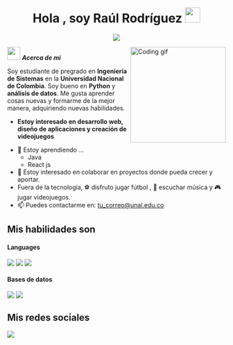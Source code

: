 <h1 align="center"><b>Hola , soy Raúl Rodríguez </b><img src="https://media.giphy.com/media/hvRJCLFzcasrR4ia7z/giphy.gif" width="35"></h1>

<p align="center">
 <a href="https://github.com/DenverCoder1/readme-typing-svg">
  <img src="https://readme-typing-svg.herokuapp.com?font=Time+New+Roman&color=cyan&size=25&center=true&vCenter=true&width=600&height=100&lines=Estudiante+Universitario;Ingenieria+de+Sistemas;Me+gusta+aprender;Disfruto+mis+hobbies+🎮🎵⚽">
</a>
</p>

<img align="right" alt="Coding gif" width="220px" src="https://user-images.githubusercontent.com/74038190/212749447-bfb7e725-6987-49d9-ae85-2015e3e7cc41.gif" />



<img src="https://media.giphy.com/media/ObNTw8Uzwy6KQ/giphy.gif" width="30px">&nbsp;***Acerca de mi***

Soy estudiante de pregrado en **Ingeniería de Sistemas** en la **Universidad Nacional de Colombia**. Soy bueno en **Python** y **análisis de datos**. Me gusta aprender cosas nuevas y formarme de la mejor manera, adquiriendo nuevas habilidades.      
* **Estoy interesado en desarrollo web, diseño de aplicaciones y creación de videojuegos**
- 🌱 Estoy aprendiendo ...
  - Java
  - React js
- 👯 Estoy interesado en colaborar en proyectos donde pueda crecer y aportar.   
- Fuera de la tecnología, ⚽ disfruto jugar fútbol , 🎵 escuchar música y 🎮 jugar videojuegos.  
- 📫 Puedes contactarme en: <a href="rrodriguezhe@unal.edu.co">tu_correo@unal.edu.co</a>

## Mis habilidades son

<h4> Languages </h4>
<span> 
  <img src="https://img.shields.io/badge/javascript-%23323330.svg?style=for-the-badge&logo=javascript&logoColor=%23F7DF1E">
  <img src="https://img.shields.io/badge/html5-%23E34F26.svg?style=for-the-badge&logo=html5&logoColor=white">
  <img src="https://img.shields.io/badge/python-3670A0?style=for-the-badge&logo=python&logoColor=ffdd54">
 
</span>



<h4> Bases de datos </h4>
<span>
  <img src="https://img.shields.io/badge/Microsoft%20SQL%20Server-CC2927?style=for-the-badge&logo=microsoft%20sql%20server&logoColor=white">
  <img src="https://img.shields.io/badge/mysql-4479A1.svg?style=for-the-badge&logo=mysql&logoColor=white">
</span>

## Mis redes sociales 

<a href= "https://www.instagram.com/raul__rodriguez11/?hl=es">
  <img src="https://img.shields.io/badge/Instagram-%23E4405F.svg?style=for-the-badge&logo=Instagram&logoColor=white">
<a/>




